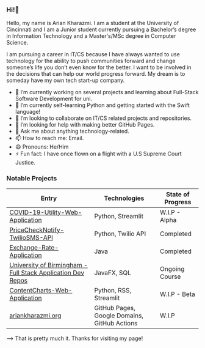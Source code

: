 ### Hi!👋
<p align="center">
<a href="https://github.com/ariankharazmi">
</a>
<a href="https://ariankharazmi.org/">
</a>
 
Hello, my name is Arian Kharazmi. 
I am a student at the University of Cincinnati and I am a Junior student currently pursuing a Bachelor’s degree in Information Technology and a Master's/MSc degree in Computer Science.

I am pursuing a career in IT/CS because I have always wanted to use technology for the ability to push communities forward
and change someone’s life you don’t even know for the better. 
I want to be involved in the decisions that can help our world progress forward. 
My dream is to someday have my own tech start-up company.

- 🔭 I’m currently working on several projects and learning about Full-Stack Software Development for uni.
- 🌱 I’m currently self-learning Python and getting started with the Swift language!
- 👯 I’m looking to collaborate on IT/CS related projects and repositories.
- 🤔 I’m looking for help with making better GitHub Pages.
- 💬 Ask me about anything technology-related.
- 📫 How to reach me: Email.
- 😄 Pronouns: He/Him
- ⚡ Fun fact: I have once flown on a flight with a U.S Supreme Court Justice.

</td><td>
  
### Notable Projects
  
|Entry|Technologies|State of Progress|
|--|--|--|
| [COVID-19-Utility-Web-Application](https://github.com/ariankharazmi/COVID-19-Utility-Web-Application) | Python, Streamlit | W.I.P - Alpha |
| [PriceCheckNotify-TwilioSMS-API](https://github.com/ariankharazmi/PriceCheckNotify-TwilioSMS-API) | Python, Twilio API | Completed |
| [Exchange-Rate-Application](https://github.com/ariankharazmi/ExchangeRateApplication-UC_Final) | Java | Completed |
| [University of Birmingham - Full Stack Application Dev Repos](https://github.com/ariankharazmi/Full-Stack-Software-Development-Repos-University-of-Birmingham) | JavaFX, SQL | Ongoing Course |
| [ContentCharts-Web-Application](https://github.com/ariankharazmi/ContentCharts-Web-Application) | Python, RSS, Streamlit | W.I.P - Beta |
| [ariankharazmi.org](https://github.com/ariankharazmi/ariankharazmi.org) | GitHub Pages, Google Domains, GitHub Actions | W.I.P |  
</td></tr> </table>

--> That is pretty much it. Thanks for visiting my page!


